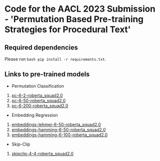 # Code for the AACL 2023 Submission - 'Permutation Based Pre-training Strategies for Procedural Text'

## Required dependencies

Please run  ```bash pip install -r requirements.txt```. 

## Links to pre-trained models

- Permutation Classification
1. [pc-6-2-roberta_squad2.0](https://huggingface.co/amazonqa1029/pc-6-2-roberta_squad2.0)
2. [pc-6-50-roberta_squad2.0](https://huggingface.co/amazonqa1029/pc-6-50-roberta_squad2.0)
3. [pc-6-200-roberta_squad2.0](https://huggingface.co/amazonqa1029/pc-6-200-roberta_squad2.0)
- Embedding Regression
1. [embeddings-lehmer-6-50-roberta_squad2.0](https://huggingface.co/amazonqa1029/embeddings-lehmer-6-50-roberta_squad2.0)
2. [embeddings-hamming-6-50-roberta_squad2.0](https://huggingface.co/amazonqa1029/embeddings-hamming-6-50-roberta_squad2.0)
3. [embeddings-hamming-6-100-roberta_squad2.0](https://huggingface.co/amazonqa1029/embeddings-hamming-6-100-roberta_squad2.0)
- Skip-Clip
1. [skipclip-4-4-roberta_squad2.0](https://huggingface.co/amazonqa1029/skipclip-4-4-roberta_squad2.0)
